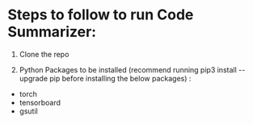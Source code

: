 # Steps to follow to run Code Summarizer:

1. Clone the repo

2. Python Packages to be installed (recommend running pip3 install --upgrade pip before installing the below packages) : 
 - torch
 - tensorboard
 - gsutil

